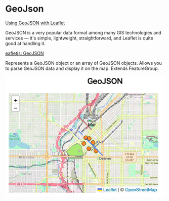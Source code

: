 GeoJson
===============

[Using GeoJSON with Leaflet](https://leafletjs.com/examples/geojson/)

GeoJSON is a very popular data format among many GIS technologies and services — it's simple, lightweight, straightforward, and Leaflet is quite good at handling it. 


[eafletjs: GeoJSON](https://leafletjs.com/reference.html#geojson)

Represents a GeoJSON object or an array of GeoJSON objects. Allows you to parse GeoJSON data and display it on the map. Extends FeatureGroup.

![geoJson](https://github.com/ohwada/World_Countries/blob/main/leaflet/tutorials/geojson/screenshots/geojson.png)

